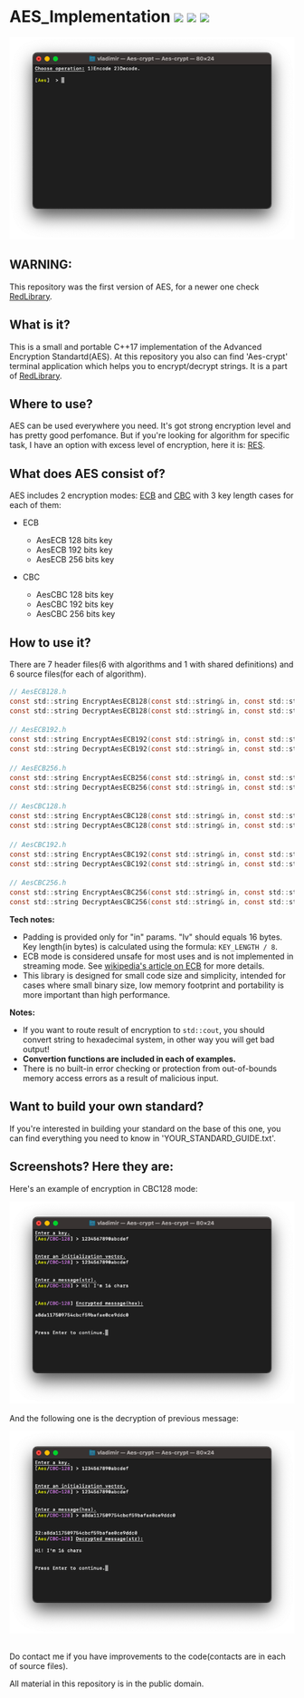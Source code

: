 # AES_Implementation [![](https://img.shields.io/apm/l/vim-mode)](https://github.com/Red-company/RES_Implementation/blob/main/LICENSE.md) [![](https://img.shields.io/github/repo-size/vladimirrogozin/AES_Implementation)](https://github.com/vladimirrogozin/AES_Implementation) ![](https://img.shields.io/github/stars/vladimirrogozin/AES_Implementation?style=social)

![plot](./Screenshots/Aes-crypt_main.png)

## WARNING:
This repository was the first version of AES, for a newer one check [RedLibrary](https://github.com/Red-company/RedLibrary).

## What is it?

This is a small and portable C++17 implementation of the Advanced Encryption Standartd(AES). At this repository you also can find 'Aes-crypt' terminal application which helps you to encrypt/decrypt strings. It is a part of [RedLibrary](https://github.com/Red-company/RedLibrary).

## Where to use?

AES can be used everywhere you need. It's got strong encryption level and has pretty good perfomance. But if you're looking for algorithm for specific task, I have an option with excess level of encryption, here it is: [RES](https://github.com/Red-company/RES_Implementation).

## What does AES consist of?
AES includes 2 encryption modes: [ECB](https://en.wikipedia.org/wiki/Block_cipher_mode_of_operation#Electronic_Codebook_.28ECB.29) and [CBC](https://en.wikipedia.org/wiki/Block_cipher_mode_of_operation#Cipher_Block_Chaining_.28CBC.29) with 3 key length cases for each of them:

* ECB
  * AesECB 128 bits key
  * AesECB 192 bits key
  * AesECB 256 bits key
  
* CBC
  * AesCBC 128 bits key
  * AesCBC 192 bits key
  * AesCBC 256 bits key
  
## How to use it?

There are 7 header files(6 with algorithms and 1 with shared definitions) and 6 source files(for each of algorithm).

```C
// AesECB128.h
const std::string EncryptAesECB128(const std::string& in, const std::string_view key);
const std::string DecryptAesECB128(const std::string& in, const std::string_view key);

// AesECB192.h
const std::string EncryptAesECB192(const std::string& in, const std::string_view key);
const std::string DecryptAesECB192(const std::string& in, const std::string_view key);

// AesECB256.h
const std::string EncryptAesECB256(const std::string& in, const std::string_view key);
const std::string DecryptAesECB256(const std::string& in, const std::string_view key);

// AesCBC128.h
const std::string EncryptAesCBC128(const std::string& in, const std::string_view key, const std::string_view iv);
const std::string DecryptAesCBC128(const std::string& in, const std::string_view key, const std::string_view iv);

// AesCBC192.h
const std::string EncryptAesCBC192(const std::string& in, const std::string_view key, const std::string_view iv);
const std::string DecryptAesCBC192(const std::string& in, const std::string_view key, const std::string_view iv);

// AesCBC256.h
const std::string EncryptAesCBC256(const std::string& in, const std::string_view key, const std::string_view iv);
const std::string DecryptAesCBC256(const std::string& in, const std::string_view key, const std::string_view iv);
```
**Tech notes:**
 * Padding is provided only for "in" params. "Iv" should equals 16 bytes. Key length(in bytes) is calculated using the formula: `KEY_LENGTH / 8`.
 * ECB mode is considered unsafe for most uses and is not implemented in streaming mode. See [wikipedia's article on ECB](https://en.wikipedia.org/wiki/Block_cipher_mode_of_operation#Electronic_Codebook_(ECB)) for more details.
 * This library is designed for small code size and simplicity, intended for cases where small binary size, low memory footprint and portability is more important than high performance.

**Notes:**
 * If you want to route result of encryption to `std::cout`, you should convert string to hexadecimal system, in other way you will get bad output!
  * **Convertion functions are included in each of examples.**
 * There is no built-in error checking or protection from out-of-bounds memory access errors as a result of malicious input.

## Want to build your own standard?
If you're interested in building your standard on the base of this one, you can find everything you need to know in 'YOUR_STANDARD_GUIDE.txt'.

## Screenshots? Here they are:

Here's an example of encryption in CBC128 mode:

![plot](./Screenshots/Aes-crypt_cbc128_encryption.png)

And the following one is the decryption of previous message:

![plot](./Screenshots/Aes-crypt_cbc128_decryption.png)

##
Do contact me if you have improvements to the code(contacts are in each of source files). 

All material in this repository is in the public domain.
